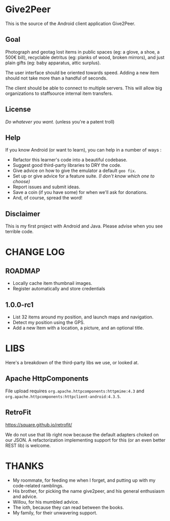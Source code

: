 Give2Peer
=========

This is the source of the Android client application Give2Peer.


Goal
----

Photograph and geotag lost items in public spaces (eg: a glove, a shoe, a 500€ bill), recyclable
detritus (eg: planks of wood, broken mirrors), and just plain gifts (eg: baby apparatus, attic
surplus).

The user interface should be oriented towards speed. Adding a new item should not take more than a
handful of seconds.

The client should be able to connect to multiple servers. This will allow big organizations to
staffsource internal item transfers.


License
-------

_Do whatever you want._ (unless you're a patent troll)


Help
----

If you know Android (or want to learn), you can help in a number of ways :

- Refactor this learner's code into a beautiful codebase.
- Suggest good third-party libraries to DRY the code.
- Give advice on how to give the emulator a default `geo fix`.
- Set up or give advice for a feature suite. _(I don't know which one to choose)_
- Report issues and submit ideas.
- Save a coin (if you have some) for when we'll ask for donations.
- And, of course, spread the word!


Disclaimer
----------

This is my first project with Android and Java. Please advise when you see terrible code.



CHANGE LOG
==========

ROADMAP
-------

- Locally cache item thumbnail images.
- Register automatically and store credentials



1.0.0-rc1
---------

- List 32 items around my position, and launch maps and navigation.
- Detect my position using the GPS.
- Add a new Item with a location, a picture, and an optional title.



LIBS
====

Here's a breakdown of the third-party libs we use, or looked at.


Apache HttpComponents
---------------------

File upload requires `org.apache.httpcomponents:httpmime:4.3`
and `org.apache.httpcomponents:httpclient-android:4.3.5`.


RetroFit
--------

https://square.github.io/retrofit/

We do not use that lib right now because the default adapters choked on our JSON.
A refactorization implementing support for this (or an even better REST lib) is welcome.


THANKS
======

- My roommate, for feeding me when I forget, and putting up with my code-related ramblings.
- His brother, for picking the name give2peer, and his general enthusiasm and advice.
- Willou, for his mumbled advice.
- The ioth, because they can read between the books.
- My family, for their unwavering support.